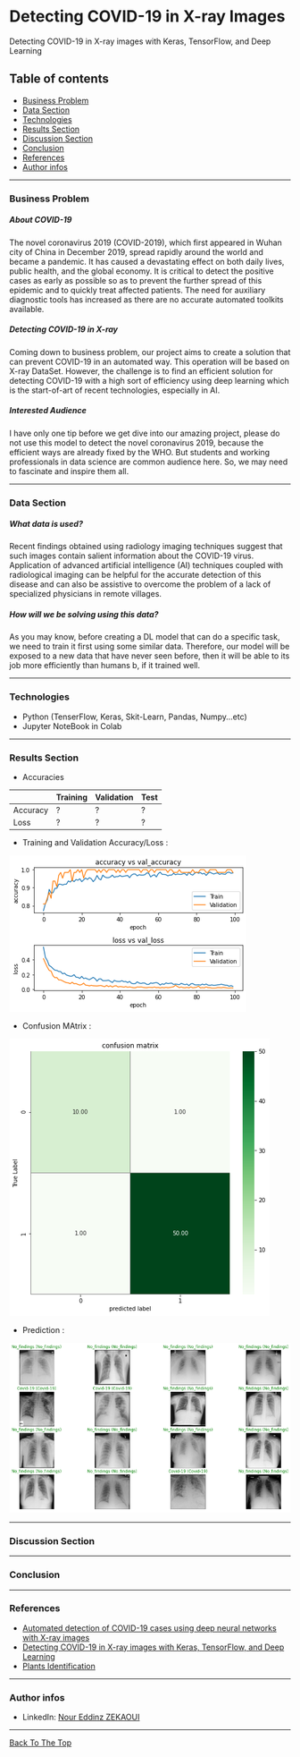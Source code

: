 # Detecting COVID-19 in X-ray Images
Detecting COVID-19 in X-ray images with Keras, TensorFlow, and Deep Learning
## Table of contents
- [Business Problem](#business-problem)
- [Data Section](#data-section)
- [Technologies](#technologies)
- [Results Section](#results-section)
- [Discussion Section](#discussion-section)
- [Conclusion](#conclusion)
- [References](#References)
- [Author infos](#author-infos)

---
### Business Problem
##### About COVID-19
The novel coronavirus 2019 (COVID-2019), which first appeared in Wuhan city of China in December 2019, spread rapidly around the world and became a pandemic. It has caused a devastating effect on both daily lives, public health, and the global economy. It is critical to detect the positive cases as early as possible so as to prevent the further spread of this epidemic and to quickly treat affected patients. The need for auxiliary diagnostic tools has increased as there are no accurate automated toolkits available.

##### Detecting COVID-19 in X-ray
Coming down to business problem, our project aims to create a solution that can prevent COVID-19 in an automated way. This operation will be based on X-ray DataSet. However, the challenge is to find an efficient solution for detecting COVID-19 with a high sort of efficiency using deep learning which is the start-of-art of recent technologies, especially in AI.
##### Interested Audience
I have only one tip before we get dive into our amazing project, please do not use this model to detect the novel coronavirus 2019, because the efficient ways are already fixed by the WHO. But students and working professionals in data science are common audience here. So, we may need to fascinate and inspire them all.

---
### Data Section
##### What data is used?
Recent findings obtained using radiology imaging techniques suggest that such images contain salient information about the COVID-19 virus. Application of advanced artificial intelligence (AI) techniques coupled with radiological imaging can be helpful for the accurate detection of this disease and can also be assistive to overcome the problem of a lack of specialized physicians in remote villages.

##### How will we be solving using this data?
As you may know, before creating a DL model that can do a specific task, we need to train it first using some similar data. Therefore, our model will be exposed to a new data that have never seen before, then it will be able to its job more efficiently than humans b, if it trained well.

---
### Technologies
- Python (TenserFlow, Keras, Skit-Learn, Pandas, Numpy…etc)
- Jupyter NoteBook in Colab
---
### Results Section
- Accuracies
<table>
  <thead>
    <tr><th></th><th> Training </th><th> Validation </th> <th> Test </th></tr></thead>
  <tr>
    <td>Accuracy</td>
    <td>?</td>
    <td>?</td>
    <td>?</td>
  </tr>
  <tr>
    <td>Loss</td>
    <td>?</td>
    <td>?</td>
    <td>?</td>
  </tr>
</table>

- Training and Validation Accuracy/Loss :

 ![](acc.png)

- Confusion MAtrix :

 ![](mat.png)

- Prediction :

 ![](pred.png)

---

### Discussion Section

---
### Conclusion

---
### References
- [Automated detection of COVID-19 cases using deep neural networks with X-ray images](https://www.ncbi.nlm.nih.gov/pmc/articles/PMC7187882/)
- [Detecting COVID-19 in X-ray images with Keras, TensorFlow, and Deep Learning](https://www.pyimagesearch.com/2020/03/16/detecting-covid-19-in-x-ray-images-with-keras-tensorflow-and-deep-learning/)
- [Plants Identification](https://github.com/zekaouinoureddine/Plants_Identification_DL_SI)

---
### Author infos
- LinkedIn: [Nour Eddinz ZEKAOUI](https://www.linkedin.com/in/nour-eddine-zekaoui-ba43b1177/)
---

[Back To The Top](#detecting-covid-19-in-x-ray-images)
